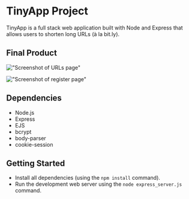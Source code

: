 # TinyApp Project

TinyApp is a full stack web application built with Node and Express that allows users to shorten long URLs (à la bit.ly).

## Final Product

!["Screenshot of URLs page"](https://github.com/erikmayilyan/tinyapp/blob/feature/user-registration/docs/registration.png)

!["Screenshot of register page"](https://github.com/erikmayilyan/tinyapp/blob/feature/user-registration/docs/urls.png)

## Dependencies

- Node.js
- Express
- EJS
- bcrypt
- body-parser
- cookie-session

## Getting Started

- Install all dependencies (using the `npm install` command).
- Run the development web server using the `node express_server.js` command.